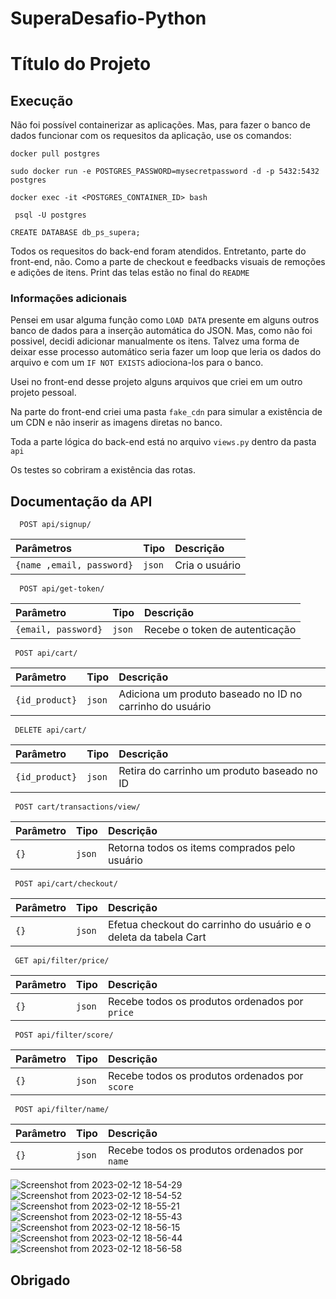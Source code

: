 # SuperaDesafio-Python


# Título do Projeto

## Execução 

Não foi possível containerizar as aplicações. Mas, para fazer o banco de dados funcionar com os requesitos da aplicação, use os comandos:

`docker pull postgres`

`sudo docker run -e POSTGRES_PASSWORD=mysecretpassword -d -p 5432:5432 postgres` 

`docker exec -it <POSTGRES_CONTAINER_ID> bash`

` psql -U postgres` 

`CREATE DATABASE db_ps_supera;`

Todos os requesitos do back-end foram atendidos. Entretanto, parte do front-end, não. Como a parte de checkout e feedbacks visuais de remoções e adições de itens. Print das telas estão no final do `README`

###  Informações adicionais
Pensei em usar alguma função como `LOAD DATA` presente em alguns outros banco de dados para a inserção automática do JSON. Mas, como não foi possivel, decidi adicionar manualmente os itens. Talvez uma forma de deixar esse processo automático seria fazer um loop que leria os dados do arquivo e com um `IF NOT EXISTS` adiociona-los para o banco.

Usei no front-end desse projeto alguns arquivos que criei em um outro projeto pessoal. 

Na parte do front-end criei uma pasta `fake_cdn` para simular a existência de um CDN e não inserir as imagens diretas no banco.

Toda a parte lógica do back-end está no arquivo `views.py` dentro da pasta `api`

Os testes so cobriram a existência das rotas.

## Documentação da API

  ```
    POST api/signup/
  ``` 


| Parâmetros   | Tipo       | Descrição                           |
| :---------- | :--------- | :---------------------------------- |
| `{name ,email, password}` | `json` | Cria o usuário|


```
  POST api/get-token/
```

| Parâmetro   | Tipo       | Descrição                                   |
| :---------- | :--------- | :------------------------------------------ |
| `{email, password}`      | `json` | Recebe o token de autenticação|


```
 POST api/cart/
```
| Parâmetro   | Tipo       | Descrição                                   |
| :---------- | :--------- | :------------------------------------------ |
|    `{id_product}`   | `json` |Adiciona um produto baseado no ID no carrinho do usuário|

```
 DELETE api/cart/
```
| Parâmetro   | Tipo       | Descrição                                   |
| :---------- | :--------- | :------------------------------------------ |
| `{id_product}`      | `json` |Retira do carrinho um produto baseado no ID|

```
 POST cart/transactions/view/
```
| Parâmetro   | Tipo       | Descrição                                   |
| :---------- | :--------- | :------------------------------------------ |
| `{}`      | `json` |Retorna todos os items comprados pelo usuário|

```
 POST api/cart/checkout/
```
| Parâmetro   | Tipo       | Descrição                                   |
| :---------- | :--------- | :------------------------------------------ |
| `{}`      | `json` |Efetua checkout do carrinho do usuário e o deleta da tabela Cart|


```
 GET api/filter/price/
```
| Parâmetro   | Tipo       | Descrição                                   |
| :---------- | :--------- | :------------------------------------------ |
| `{}`      | `json` |Recebe todos os produtos ordenados por `price`|

```
 POST api/filter/score/
```
| Parâmetro   | Tipo       | Descrição                                   |
| :---------- | :--------- | :------------------------------------------ |
| `{}`      | `json` |Recebe todos os produtos ordenados por `score`|

```
 POST api/filter/name/
```
| Parâmetro   | Tipo       | Descrição                                   |
| :---------- | :--------- | :------------------------------------------ |
| `{}`      | `json` |Recebe todos os produtos ordenados por `name`|


![Screenshot from 2023-02-12 18-54-29](https://user-images.githubusercontent.com/26696249/218339788-0e43a21f-ec28-47b3-8280-0ff5c1dd7144.png)
![Screenshot from 2023-02-12 18-54-52](https://user-images.githubusercontent.com/26696249/218339799-ce44d63c-f2a0-4164-99ae-42aec0d2dfc4.png)
![Screenshot from 2023-02-12 18-55-21](https://user-images.githubusercontent.com/26696249/218339803-bc309831-2b64-4f00-b19e-c4f7ce91c280.png)
![Screenshot from 2023-02-12 18-55-43](https://user-images.githubusercontent.com/26696249/218339813-647ebcf1-40a0-4e95-b31b-979a7b3e2d35.png)
![Screenshot from 2023-02-12 18-56-15](https://user-images.githubusercontent.com/26696249/218339821-04414775-e7e0-4114-b715-59681d8f71a4.png)
![Screenshot from 2023-02-12 18-56-44](https://user-images.githubusercontent.com/26696249/218339823-1f0d8e80-285f-432b-9260-f9e01cdb8706.png)
![Screenshot from 2023-02-12 18-56-58](https://user-images.githubusercontent.com/26696249/218339831-e181f3f2-8359-44df-8d5b-b65196d55423.png)

## Obrigado
